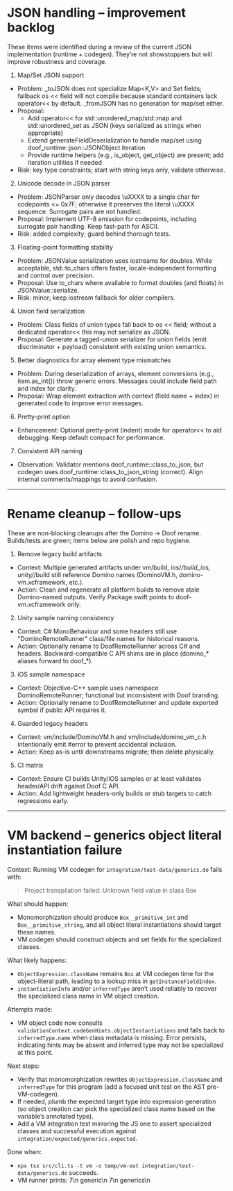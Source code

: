 # JSON handling – improvement backlog

These items were identified during a review of the current JSON implementation (runtime + codegen). They’re not showstoppers but will improve robustness and coverage.

1) Map/Set JSON support
- Problem: _toJSON does not specialize Map<K,V> and Set<T> fields; fallback os << field will not compile because standard containers lack operator<< by default. _fromJSON has no generation for map/set either.
- Proposal: 
  - Add operator<< for std::unordered_map/std::map and std::unordered_set as JSON (keys serialized as strings when appropriate)
  - Extend generateFieldDeserialization to handle map/set using doof_runtime::json::JSONObject iteration
  - Provide runtime helpers (e.g., is_object, get_object) are present; add iteration utilities if needed
- Risk: key type constraints; start with string keys only, validate otherwise.

2) Unicode decode in JSON parser
- Problem: JSONParser only decodes \uXXXX to a single char for codepoints <= 0x7F; otherwise it preserves the literal \uXXXX sequence. Surrogate pairs are not handled.
- Proposal: Implement UTF-8 emission for codepoints, including surrogate pair handling. Keep fast-path for ASCII.
- Risk: added complexity; guard behind thorough tests.

3) Floating-point formatting stability
- Problem: JSONValue serialization uses iostreams for doubles. While acceptable, std::to_chars offers faster, locale-independent formatting and control over precision.
- Proposal: Use to_chars where available to format doubles (and floats) in JSONValue::serialize.
- Risk: minor; keep iostream fallback for older compilers.

4) Union field serialization
- Problem: Class fields of union types fall back to os << field; without a dedicated operator<< this may not serialize as JSON.
- Proposal: Generate a tagged-union serializer for union fields (emit discriminator + payload) consistent with existing union semantics.

5) Better diagnostics for array element type mismatches
- Problem: During deserialization of arrays, element conversions (e.g., item.as_int()) throw generic errors. Messages could include field path and index for clarity.
- Proposal: Wrap element extraction with context (field name + index) in generated code to improve error messages.

6) Pretty-print option
- Enhancement: Optional pretty-print (indent) mode for operator<< to aid debugging. Keep default compact for performance.

7) Consistent API naming
- Observation: Validator mentions doof_runtime::class_to_json, but codegen uses doof_runtime::class_to_json_string (correct). Align internal comments/mappings to avoid confusion.

---

# Rename cleanup – follow-ups

These are non-blocking cleanups after the Domino → Doof rename. Builds/tests are green; items below are polish and repo hygiene.

1) Remove legacy build artifacts
- Context: Multiple generated artifacts under vm/build, ios/*/build_ios, unity/*/build still reference Domino names (DominoVM.h, domino-vm.xcframework, etc.).
- Action: Clean and regenerate all platform builds to remove stale Domino-named outputs. Verify Package.swift points to doof-vm.xcframework only.

2) Unity sample naming consistency
- Context: C# MonoBehaviour and some headers still use "DominoRemoteRunner" class/file names for historical reasons.
- Action: Optionally rename to DoofRemoteRunner across C# and headers. Backward-compatible C API shims are in place (domino_* aliases forward to doof_*).

3) iOS sample namespace
- Context: Objective-C++ sample uses namespace DominoRemoteRunner; functional but inconsistent with Doof branding.
- Action: Optionally rename to DoofRemoteRunner and update exported symbol if public API requires it.

4) Guarded legacy headers
- Context: vm/include/DominoVM.h and vm/include/domino_vm_c.h intentionally emit #error to prevent accidental inclusion.
- Action: Keep as-is until downstreams migrate; then delete physically.

5) CI matrix
- Context: Ensure CI builds Unity/iOS samples or at least validates header/API drift against Doof C API.
- Action: Add lightweight headers-only builds or stub targets to catch regressions early.

---

# VM backend – generics object literal instantiation failure

Context: Running VM codegen for `integration/test-data/generics.do` fails with:

> Project transpilation failed: Unknown field value in class Box

What should happen:
- Monomorphization should produce `Box__primitive_int` and `Box__primitive_string`, and all object literal instantiations should target these names.
- VM codegen should construct objects and set fields for the specialized classes.

What likely happens:
- `ObjectExpression.className` remains `Box` at VM codegen time for the object-literal path, leading to a lookup miss in `getInstanceFieldIndex`.
- `instantiationInfo` and/or `inferredType` aren’t used reliably to recover the specialized class name in VM object creation.

Attempts made:
- VM object code now consults `validationContext.codeGenHints.objectInstantiations` and falls back to `inferredType.name` when class metadata is missing. Error persists, indicating hints may be absent and inferred type may not be specialized at this point.

Next steps:
- Verify that monomorphization rewrites `ObjectExpression.className` and `inferredType` for this program (add a focused unit test on the AST pre-VM-codegen).
- If needed, plumb the expected target type into expression generation (so object creation can pick the specialized class name based on the variable’s annotated type).
- Add a VM integration test mirroring the JS one to assert specialized classes and successful execution against `integration/expected/generics.expected`.

Done when:
- `npx tsx src/cli.ts -t vm -o temp/vm-out integration/test-data/generics.do` succeeds.
- VM runner prints:
  7\n
  generic\n
  7\n
  generics\n
